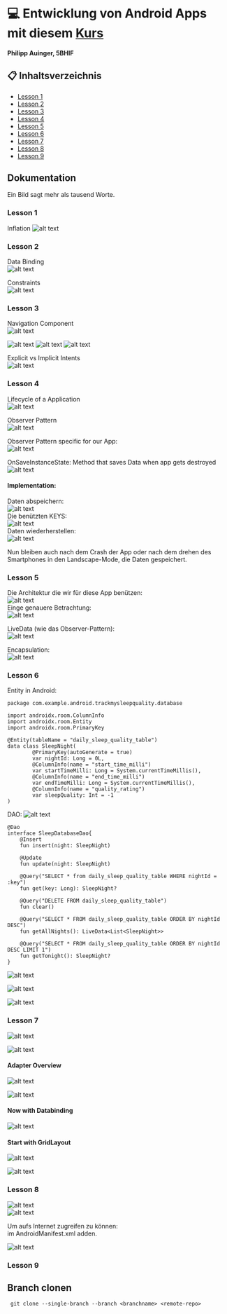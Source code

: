 # :computer: Entwicklung von Android Apps mit diesem [Kurs](https://classroom.udacity.com/courses/ud9012)
#### Philipp Auinger, 5BHIF

## :clipboard: Inhaltsverzeichnis
 - [Lesson 1](https://github.com/1920-5bhif-nvs/1920-5bhif-nvs-udacity-labs-philippAuinger#lesson-1)
 - [Lesson 2](https://github.com/1920-5bhif-nvs/1920-5bhif-nvs-udacity-labs-philippAuinger#lesson-2)
 - [Lesson 3](https://github.com/1920-5bhif-nvs/1920-5bhif-nvs-udacity-labs-philippAuinger#lesson-3)
 - [Lesson 4](https://github.com/1920-5bhif-nvs/1920-5bhif-nvs-udacity-labs-philippAuinger#lesson-4)
 - [Lesson 5](https://github.com/1920-5bhif-nvs/1920-5bhif-nvs-udacity-labs-philippAuinger#lesson-5)
 - [Lesson 6](https://github.com/1920-5bhif-nvs/1920-5bhif-nvs-udacity-labs-philippAuinger#lesson-6)
 - [Lesson 7](https://github.com/1920-5bhif-nvs/1920-5bhif-nvs-udacity-labs-philippAuinger#lesson-7)
 - [Lesson 8](https://github.com/1920-5bhif-nvs/1920-5bhif-nvs-udacity-labs-philippAuinger#lesson-8)
 - [Lesson 9](https://github.com/1920-5bhif-nvs/1920-5bhif-nvs-udacity-labs-philippAuinger#lesson-9)
 
## Dokumentation
Ein Bild sagt mehr als tausend Worte.
### Lesson 1
Inflation
![alt text](https://github.com/1920-5bhif-nvs/1920-5bhif-nvs-udacity-labs-philippAuinger/blob/master/Images/inflation.png)      

### Lesson 2
Data Binding     
![alt text](https://github.com/1920-5bhif-nvs/1920-5bhif-nvs-udacity-labs-philippAuinger/blob/master/Images/databinding.png)      

Constraints     
![alt text](https://github.com/1920-5bhif-nvs/1920-5bhif-nvs-udacity-labs-philippAuinger/blob/master/Images/constraints.png)      

### Lesson 3
Navigation Component     
![alt text](https://github.com/1920-5bhif-nvs/1920-5bhif-nvs-udacity-labs-philippAuinger/blob/master/Images/NavigationComponent.png)      

![alt text](https://github.com/1920-5bhif-nvs/1920-5bhif-nvs-udacity-labs-philippAuinger/blob/master/Images/first.png)
![alt text](https://github.com/1920-5bhif-nvs/1920-5bhif-nvs-udacity-labs-philippAuinger/blob/master/Images/second.png)
![alt text](https://github.com/1920-5bhif-nvs/1920-5bhif-nvs-udacity-labs-philippAuinger/blob/master/Images/third.png)

Explicit vs Implicit Intents         
![alt text](https://github.com/1920-5bhif-nvs/1920-5bhif-nvs-udacity-labs-philippAuinger/blob/master/Images/explicitVsImplicit.png)   
### Lesson 4

Lifecycle of a Application         
![alt text](https://github.com/1920-5bhif-nvs/1920-5bhif-nvs-udacity-labs-philippAuinger/blob/master/Images/lifecycle.png)      

Observer Pattern      
![alt text](https://github.com/1920-5bhif-nvs/1920-5bhif-nvs-udacity-labs-philippAuinger/blob/master/Images/observer.png) 

Observer Pattern specific for our App:       
![alt text](https://github.com/1920-5bhif-nvs/1920-5bhif-nvs-udacity-labs-philippAuinger/blob/master/Images/observerForApp.png)     

OnSaveInstanceState: Method that saves Data when app gets destroyed
![alt text](https://github.com/1920-5bhif-nvs/1920-5bhif-nvs-udacity-labs-philippAuinger/blob/master/Images/onSaveInstanceState.png)     

#### Implementation:         
Daten abspeichern:       
![alt text](https://github.com/1920-5bhif-nvs/1920-5bhif-nvs-udacity-labs-philippAuinger/blob/master/Images/save.PNG)          
Die benützten KEYS:        
![alt text](https://github.com/1920-5bhif-nvs/1920-5bhif-nvs-udacity-labs-philippAuinger/blob/master/Images/keys.PNG)            
Daten wiederherstellen:       
![alt text](https://github.com/1920-5bhif-nvs/1920-5bhif-nvs-udacity-labs-philippAuinger/blob/master/Images/restore.PNG)   
           

Nun bleiben auch nach dem Crash der App oder nach dem drehen des Smartphones in den Landscape-Mode, die Daten gespeichert.

### Lesson 5

Die Architektur die wir für diese App benützen:       
![alt text](https://github.com/1920-5bhif-nvs/1920-5bhif-nvs-udacity-labs-philippAuinger/blob/master/Images/viewModel.png)         
Einge genauere Betrachtung:       
![alt text](https://github.com/1920-5bhif-nvs/1920-5bhif-nvs-udacity-labs-philippAuinger/blob/master/Images/genauererBetrachtung.png)          

LiveData (wie das Observer-Pattern):       
![alt text](https://github.com/1920-5bhif-nvs/1920-5bhif-nvs-udacity-labs-philippAuinger/blob/master/Images/liveData.png)      

Encapsulation:           
![alt text](https://github.com/1920-5bhif-nvs/1920-5bhif-nvs-udacity-labs-philippAuinger/blob/master/Images/encapsulation.png)   

### Lesson 6 
Entity in Android: 
```
package com.example.android.trackmysleepquality.database

import androidx.room.ColumnInfo
import androidx.room.Entity
import androidx.room.PrimaryKey

@Entity(tableName = "daily_sleep_quality_table")
data class SleepNight(
        @PrimaryKey(autoGenerate = true)
        var nightId: Long = 0L,
        @ColumnInfo(name = "start_time_milli")
        var startTimeMilli: Long = System.currentTimeMillis(),
        @ColumnInfo(name = "end_time_milli")
        var endTimeMilli: Long = System.currentTimeMillis(),
        @ColumnInfo(name = "quality_rating")
        var sleepQuality: Int = -1
)
```

DAO: 
![alt text](https://github.com/1920-5bhif-nvs/1920-5bhif-nvs-udacity-labs-philippAuinger/blob/master/Images/DAO.png)    

```
@Dao
interface SleepDatabaseDao{
    @Insert
    fun insert(night: SleepNight)

    @Update
    fun update(night: SleepNight)

    @Query("SELECT * from daily_sleep_quality_table WHERE nightId = :key")
    fun get(key: Long): SleepNight?

    @Query("DELETE FROM daily_sleep_quality_table")
    fun clear()

    @Query("SELECT * FROM daily_sleep_quality_table ORDER BY nightId DESC")
    fun getAllNights(): LiveData<List<SleepNight>>

    @Query("SELECT * FROM daily_sleep_quality_table ORDER BY nightId DESC LIMIT 1")
    fun getTonight(): SleepNight?
}
```

![alt text](https://github.com/1920-5bhif-nvs/1920-5bhif-nvs-udacity-labs-philippAuinger/blob/master/Images/coroutines.png)         

![alt text](https://github.com/1920-5bhif-nvs/1920-5bhif-nvs-udacity-labs-philippAuinger/blob/master/Images/work.png)      

![alt text](https://github.com/1920-5bhif-nvs/1920-5bhif-nvs-udacity-labs-philippAuinger/blob/master/Images/recap.png)    

### Lesson 7
![alt text](https://github.com/1920-5bhif-nvs/1920-5bhif-nvs-udacity-labs-philippAuinger/blob/master/Images/RecyclerView.png)     
 
![alt text](https://github.com/1920-5bhif-nvs/1920-5bhif-nvs-udacity-labs-philippAuinger/blob/master/Images/OtherViews.png)    

#### Adapter Overview
![alt text](https://github.com/1920-5bhif-nvs/1920-5bhif-nvs-udacity-labs-philippAuinger/blob/master/Images/Adapter.png)    

![alt text](https://github.com/1920-5bhif-nvs/1920-5bhif-nvs-udacity-labs-philippAuinger/blob/master/Images/DiffUtil.png)    

#### Now with Databinding
![alt text](https://github.com/1920-5bhif-nvs/1920-5bhif-nvs-udacity-labs-philippAuinger/blob/master/Images/nowWithDatabinding.png)    

#### Start with GridLayout
![alt text](https://github.com/1920-5bhif-nvs/1920-5bhif-nvs-udacity-labs-philippAuinger/blob/master/Images/GridLayout.png)       

![alt text](https://github.com/1920-5bhif-nvs/1920-5bhif-nvs-udacity-labs-philippAuinger/blob/master/Images/routine.png)       

### Lesson 8
![alt text](https://github.com/1920-5bhif-nvs/1920-5bhif-nvs-udacity-labs-philippAuinger/blob/master/Images/rest.png)     
![alt text](https://github.com/1920-5bhif-nvs/1920-5bhif-nvs-udacity-labs-philippAuinger/blob/master/Images/library.png)     

Um aufs Internet zugreifen zu können: 
    <uses-permission android:name="android.permission.INTERNET"></uses-permission>     
im AndroidManifest.xml adden.     

![alt text](https://github.com/1920-5bhif-nvs/1920-5bhif-nvs-udacity-labs-philippAuinger/blob/master/Images/permissions.png)     


### Lesson 9

## Branch clonen
```
 git clone --single-branch --branch <branchname> <remote-repo>
```
